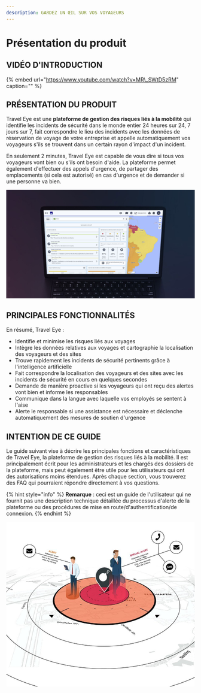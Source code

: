 ```yaml
---
description: GARDEZ UN ŒIL SUR VOS VOYAGEURS
---
```


# Présentation du produit

## VIDÉO D'INTRODUCTION

{% embed url="https://www.youtube.com/watch?v=MR\_SWtD5zRM" caption="" %}

## PRÉSENTATION DU PRODUIT

Travel Eye est une **plateforme de gestion des risques liés à la mobilité** qui identifie les incidents de sécurité dans le monde entier 24 heures sur 24, 7 jours sur 7, fait correspondre le lieu des incidents avec les données de réservation de voyage de votre entreprise et appelle automatiquement vos voyageurs s'ils se trouvent dans un certain rayon d'impact d'un incident.

En seulement 2 minutes, Travel Eye est capable de vous dire si tous vos voyageurs vont bien ou s'ils ont besoin d'aide. La plateforme permet également d'effectuer des appels d'urgence, de partager des emplacements \(si cela est autorisé\) en cas d'urgence et de demander si une personne va bien.

![](.gitbook/assets/travel-eye-cover%20%281%29.JPG)

## PRINCIPALES FONCTIONNALITÉS

En résumé, Travel Eye :

* Identifie et minimise les risques liés aux voyages
* Intègre les données relatives aux voyages et cartographie la localisation des voyageurs et des sites 
* Trouve rapidement les incidents de sécurité pertinents grâce à l'intelligence artificielle
* Fait correspondre la localisation des voyageurs et des sites avec les incidents de sécurité en cours en quelques secondes
* Demande de manière proactive si les voyageurs qui ont reçu des alertes vont bien et informe les responsables
* Communique dans la langue avec laquelle vos employés se sentent à l'aise
* Alerte le responsable si une assistance est nécessaire et déclenche automatiquement des mesures de soutien d'urgence

## INTENTION DE CE GUIDE

Le guide suivant vise à décrire les principales fonctions et caractéristiques de Travel Eye, la plateforme de gestion des risques liés à la mobilité. Il est principalement écrit pour les administrateurs et les chargés des dossiers de la plateforme, mais peut également être utile pour les utilisateurs qui ont des autorisations moins étendues. Après chaque section, vous trouverez des FAQ qui pourraient répondre directement à vos questions.

{% hint style="info" %}
**Remarque** : ceci est un guide de l'utilisateur qui ne fournit pas une description technique détaillée du processus d'alerte de la plateforme ou des procédures de mise en route/d'authentification/de connexion.
{% endhint %}

![](.gitbook/assets/splashscreen.jpg)

